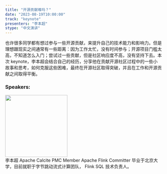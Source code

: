 ```yaml
---
title: "开源贡献难吗？"
date: "2023-08-19T10:00:00" 
track: "keynote"
presenters: "李本超"
stype: "中文演讲"
---
```

也许很多同学都有想过参与一些开源贡献，来提升自己的技术能力和影响力。但是理想跟现实之间通常有一些距离：因为工作太忙，没有时间参与；开源项目门槛太高，不知道怎么入门；尝试过一些贡献，但是社区响应度不高，没有坚持下去。本次 keynote，李本超会结合自己的经历，分享他在贡献开源社区过程中的一些小故事和思考，如何克服这些困难，最终在开源社区取得突破，并且在工作和开源贡献之间取得平衡。
 ### Speakers: 
 <img src="https://img.bagevent.com/resource/20230731/1427570371016.jpeg" width="200" /><br>李本超 Apache Calcite PMC Member
Apache Flink Committer
毕业于北京大学，目前就职于字节跳动流式计算团队， Flink SQL 技术负责人。
 <br><br>